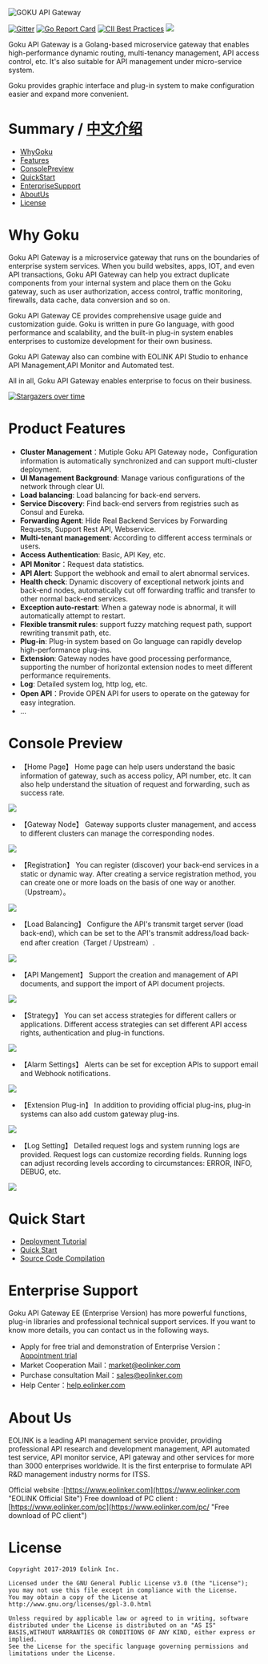![GOKU API Gateway](https://camo.githubusercontent.com/f859a59b436a665a1551c2909393a91615344836/68747470733a2f2f646174612e656f6c696e6b65722e636f6d2f636f757273652f36486c4658786263323833333934376462666136383430626262613334383731346466626533333031386664366363 "GOKU API Gateway")

[![Gitter](https://badges.gitter.im/goku-api-gateway/community.svg)](https://gitter.im/goku-api-gateway/community?utm_source=badge&utm_medium=badge&utm_campaign=pr-badge) [![Go Report Card](https://goreportcard.com/badge/github.com/eolinker/goku-api-gateway)](https://goreportcard.com/report/github.com/eolinker/goku-api-gateway) [![CII Best Practices](https://bestpractices.coreinfrastructure.org/projects/3214/badge)](https://bestpractices.coreinfrastructure.org/projects/3214) ![](https://img.shields.io/badge/license-GPL3.0-blue.svg)

Goku API Gateway is a Golang-based microservice gateway that enables high-performance dynamic routing, multi-tenancy management, API access control, etc. It's also suitable for API management under micro-service system. 

Goku provides graphic interface and plug-in system to make configuration easier and expand more convenient.

# Summary / [中文介绍](https://github.com/eolinker/goku-api-gateway/blob/master/README_CN.md "中文介绍")

- [WhyGoku](#WhyGoku "WhyGoku")
- [Features](#Features "Features")
- [ConsolePreview](#ConsolePreview "ConsolePreview")
- [QuickStart](#QuickStart "QuickStart")
- [EnterpriseSupport](#EnterpriseSupport "EnterpriseSupport")
- [AboutUs](#AboutUs "AboutUs")
- [License](#License "License")

# Why Goku
 
Goku API Gateway is a microservice gateway that runs on the boundaries of enterprise system services. When you build websites, apps, IOT, and even API transactions, Goku API Gateway can help you extract duplicate components from your internal system and place them on the Goku gateway, such as user authorization, access control, traffic monitoring, firewalls, data cache, data conversion and so on.

Goku API Gateway CE provides comprehensive usage guide and customization guide. Goku is written in pure Go language, with good performance and scalability, and the built-in plug-in system enables enterprises to customize development for their own business.

Goku API Gateway also can combine with EOLINK API Studio to enhance API Management,API Monitor and Automated test.

All in all, Goku API Gateway enables enterprise to focus on their business.

[![Stargazers over time](https://starchart.cc/eolinker/goku-api-gateway.svg)](https://starchart.cc/eolinker/goku-api-gateway)

# Product Features
- **Cluster Management**：Mutiple  Goku API Gateway  node，Configuration information is automatically synchronized and can support multi-cluster deployment.
- **UI Management Background**: Manage various configurations of the network through clear UI.
- **Load balancing**: Load balancing for back-end servers.
- **Service Discovery**: Find back-end servers from registries such as Consul and Eureka.
- **Forwarding Agent**: Hide Real Backend Services by Forwarding Requests, Support Rest API, Webservice.
- **Multi-tenant management**: According to different access terminals or users.
- **Access Authentication**: Basic, API Key, etc.
- **API Monitor**：Request data statistics.
- **API Alert**: Support the webhook and email to alert abnormal services.
- **Health check**: Dynamic discovery of exceptional network joints and back-end nodes, automatically cut off forwarding traffic and transfer to other normal back-end services.
- **Exception auto-restart**: When a gateway node is abnormal, it will automatically attempt to restart.
- **Flexible transmit rules**: support fuzzy matching request path, support rewriting transmit path, etc.
- **Plug-in**: Plug-in system based on Go language can rapidly develop high-performance plug-ins.
- **Extension**: Gateway nodes have good processing performance, supporting the number of horizontal extension nodes to meet different performance requirements.
- **Log**: Detailed system log, http log, etc.
- **Open API**：Provide OPEN API for users to operate on the gateway for easy integration.
- ...

# Console Preview
* 【Home Page】
Home page can help users understand the basic information of gateway, such as access policy, API number, etc. It can also help understand the situation of request and forwarding, such as success rate.

![](http://data.eolinker.com/course/nCN4Qifbe6f7d197c26dadae4248664ce30693061049f0f)

* 【Gateway Node】
Gateway supports cluster management, and access to different clusters can manage the corresponding nodes.

![](http://data.eolinker.com/course/gJdazCFd5207d6b3b2c8d63cf613e8684a5ce1f3da506fc)

* 【Registration】
You can register (discover) your back-end services in a static or dynamic way. After creating a service registration method, you can create one or more loads on the basis of one way or another.（Upstream）。

![](http://data.eolinker.com/course/Ny7TmGRaf427ef3b63bae01d7856884247d7a11df865803)

* 【Load Balancing】
Configure the API's transmit target server (load back-end), which can be set to the API's transmit address/load back-end after creation（Target / Upstream）.

![](https://camo.githubusercontent.com/2dd6e6c88049dd7182cd2dc81b745a8d96856423/687474703a2f2f646174612e656f6c696e6b65722e636f6d2f636f757273652f4655414b45413764656137373335653961313534356636373764333430313064653838623535633637636336356463)

* 【API Mangement】
Support the creation and management of API documents, and support the import of API document projects.

![](http://data.eolinker.com/course/7nb8KKEafffa070b5e510b67b1eeb1027c16654bc72f464)

* 【Strategy】
You can set access strategies for different callers or applications. Different access strategies can set different API access rights, authentication and plug-in functions.

![](http://data.eolinker.com/course/e122iUe133714876f2cce05e591dda7adb9e5501ebf7b27)

* 【Alarm Settings】
Alerts can be set for exception APIs to support email and Webhook notifications.

![](http://data.eolinker.com/course/cW6ILWw7c2eae26101ea8d1cc74661e020c98c403d35605)

* 【Extension Plug-in】
In addition to providing official plug-ins, plug-in systems can also add custom gateway plug-ins.

![](https://camo.githubusercontent.com/1496eb6ea6a594c843d50ec243d6f850a8d41b04/687474703a2f2f646174612e656f6c696e6b65722e636f6d2f636f757273652f527a475058343332303265613261656635386334336664323435663166663065636131323265383830613330366231)

* 【Log Setting】
Detailed request logs and system running logs are provided. Request logs can customize recording fields. Running logs can adjust recording levels according to circumstances: ERROR, INFO, DEBUG, etc.

![](https://camo.githubusercontent.com/b61782902b1dab06f5a99019a1f724b8b36411d1/687474703a2f2f646174612e656f6c696e6b65722e636f6d2f636f757273652f45484e434c746438663862656533316638363936386565346466636438656566663934366665313939313935646663)

# Quick Start
* [Deployment Tutorial](https://help.eolinker.com/#/tutorial/?groupID=c-351&productID=19 "Deployment Tutorial")
* [Quick Start](https://help.eolinker.com/#/tutorial/?groupID=c-307&productID=19 "Quick Start Tutorial")
* [Source Code Compilation](https://help.eolinker.com/#/tutorial/?groupID=c-350&productID=19 "Source Code Compilation")

# Enterprise Support
Goku API Gateway EE (Enterprise Version) has more powerful functions, plug-in libraries and professional technical support services. If you want to know more details, you can contact us in the following ways.
- Apply for free trial and demonstration of Enterprise Version：[Appointment trial](https://wj.qq.com/s2/2150032/4b5e "Appointment trial")
- Market Cooperation Mail：market@eolinker.com
- Purchase consultation Mail：sales@eolinker.com
- Help Center：[help.eolinker.com](help.eolinker.com "help.eolinker.com")

# About Us
EOLINK is a leading API management service provider, providing professional API research and development management, API automated test service, API monitor service, API gateway and other services for more than 3000 enterprises worldwide. It is the first enterprise to formulate API R&D management industry norms for ITSS.

Official website :[https://www.eolinker.com](https://www.eolinker.com "EOLINK Official Site")
Free download of PC client :[https://www.eolinker.com/pc](https://www.eolinker.com/pc/ "Free download of PC client")

# License
```
Copyright 2017-2019 Eolink Inc.

Licensed under the GNU General Public License v3.0 (the "License");
you may not use this file except in compliance with the License.
You may obtain a copy of the License at http://www.gnu.org/licenses/gpl-3.0.html

Unless required by applicable law or agreed to in writing, software distributed under the License is distributed on an "AS IS" BASIS,WITHOUT WARRANTIES OR CONDITIONS OF ANY KIND, either express or implied.
See the License for the specific language governing permissions and limitations under the License.
```
